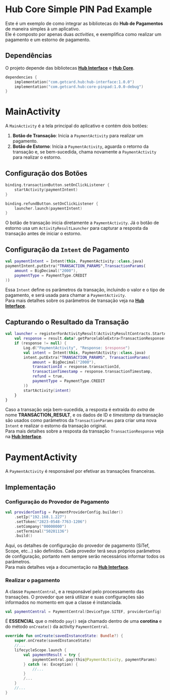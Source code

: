 # **Hub Core Simple PIN Pad Example**

Este é um exemplo de como integrar as bibliotecas do **Hub de Pagamentos** de maneira simples à um aplicativo.  
Ele é composto por apenas duas _activities_, e exemplifica como realizar um pagamento e um estorno de pagamento.

## Dependências

O projeto depende das bibliotecas **[Hub Interface](https://github.com/GetCardSoftware/hub-interface)** e **[Hub Core](https://github.com/GetCardSoftware/hub-core-pinpad)**.

```kotlin
dependencies {
    implementation("com.getcard.hub:hub-interface:1.0.0")
    implementation("com.getcard.hub:core-pinpad:1.0.0-debug")
}
```

# MainActivity

A `MainActivity` é a tela principal do aplicativo e contém dois botões:

1. **Botão de Transação**: Inicia a `PaymentActivity` para realizar um pagamento.
2. **Botão de Estorno**: Inicia a `PaymentActivity`, aguarda o retorno da transação e, se bem-sucedida, chama novamente a `PaymentActivity` para realizar o estorno.

## Configuração dos Botões

```kotlin
binding.transactionButton.setOnClickListener {
    startActivity(paymentIntent)
}

binding.refundButton.setOnClickListener {
    launcher.launch(paymentIntent)
}
```

O botão de transação inicia diretamente a `PaymentActivity`. Já o botão de estorno usa um `ActivityResultLauncher` para capturar a resposta da transação antes de iniciar o estorno.

## Configuração da `Intent` de Pagamento

```kotlin
val paymentIntent = Intent(this, PaymentActivity::class.java)
paymentIntent.putExtra("TRANSACTION_PARAMS",TransactionParams(
    amount = BigDecimal("2000"),
    paymentType = PaymentType.CREDIT
))
```

Essa `Intent` define os parâmetros da transação, incluindo o valor e o tipo de pagamento, e será usada para chamar a `PaymentActivity`.  
Para mais detalhes sobre os parâmetros de transação veja na **[Hub Interface](https://github.com/GetCardSoftware/hub-interface?tab=readme-ov-file#transactionparams)**.

## Capturando o Resultado da Transação

```kotlin
val launcher = registerForActivityResult(ActivityResultContracts.StartActivityForResult()) { result ->
    val response = result.data?.getParcelableExtra<TransactionResponse>("TRANSACTION_RESULT")
    if (response != null) {
        Log.d("PaymentActivity", "Response: $response")
        val intent = Intent(this, PaymentActivity::class.java)
        intent.putExtra("TRANSACTION_PARAMS", TransactionParams(
            amount = BigDecimal("2000"),
            transactionId = response.transactionId,
            transactionTimestamp = response.transactionTimestamp,
            refund = true,
            paymentType = PaymentType.CREDIT
        ))
        startActivity(intent)
    }
}
```

Caso a transação seja bem-sucedida, a resposta é extraída do _extra_ de nome **TRANSACTION_RESULT**, e os dados de ID e _timestamp_ da transação são usados como parâmetros da `TransactionParams` para criar uma nova `Intent` e realizar o estorno da transação original.  
Para mais detalhes sobre a resposta da transação `TransactionResponse` veja na **[Hub Interface](https://github.com/GetCardSoftware/hub-interface?tab=readme-ov-file#transactionresponse)**.  
  
# PaymentActivity

A `PaymentActivity` é responsável por efetivar as transações financeiras.

## Implementação

### Configuração do Provedor de Pagamento

```kotlin
val providerConfig = PaymentProviderConfig.builder()
    .setIp("192.168.1.227")
    .setToken("2823-0548-7763-1206")
    .setCompany("00000000")
    .setTerminal("50201136")
    .build()
```

Aqui, os detalhes de configuração do provedor de pagamento (SiTef, Scope, etc...) são definidos.  Cada provedor terá seus próprios parâmetros de configuração, portanto nem sempre serão necessários informar todos os parâmetros.  
Para mais detalhes veja a documentação na **[Hub Interface](https://github.com/GetCardSoftware/hub-interface?tab=readme-ov-file#configura%C3%A7%C3%A3o)**.

### Realizar o pagamento

A classe `PaymentCentral`, e a responsável pelo processamento das transações. O provedor que será utilizar e suas configurações são informados no momento em que a classe é instanciada.

```kotlin
val paymentCentral = PaymentCentral(DeviceType.SITEF, providerConfig)
```

É **ESSENCIAL** que o método `pay()` seja chamado dentro de uma **corotina** e do método `onCreate()` da activity `PaymentCentral`.

```kotlin
override fun onCreate(savedInstanceState: Bundle?) {
    super.onCreate(savedInstanceState)
    //...
    lifecycleScope.launch {
        val paymentResult = try {
            paymentCentral.pay(this@PaymentActivity, paymentParams)
        } catch (e: Exception) {
            //...
        }
        /...
    }
    //...
}
```
